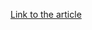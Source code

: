 [Link to the article](https://www.sentinelone.com/labs/labscon24-replay-a-30-year-journey-from-compilation-student-to-decompilation-pioneer/)
